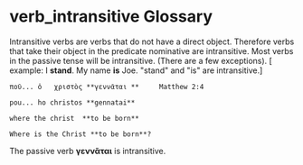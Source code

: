 # verb_intransitive Glossary
Intransitive verbs are verbs that do not have a direct object. Therefore verbs that take their object in the predicate nominative are intransitive. Most verbs in the passive tense will be intransitive. (There are a few exceptions). [ example: I **stand**. My name **is** Joe. "stand" and "is" are intransitive.]

    ποῦ... ὁ   χριστὸς **γεννᾶται **     Matthew 2:4 
 
    pou... ho christos **gennatai**

    where the christ  **to be born**  
    
    Where is the Christ **to be born**?

The passive verb **γεννᾶται** is intransitive.
